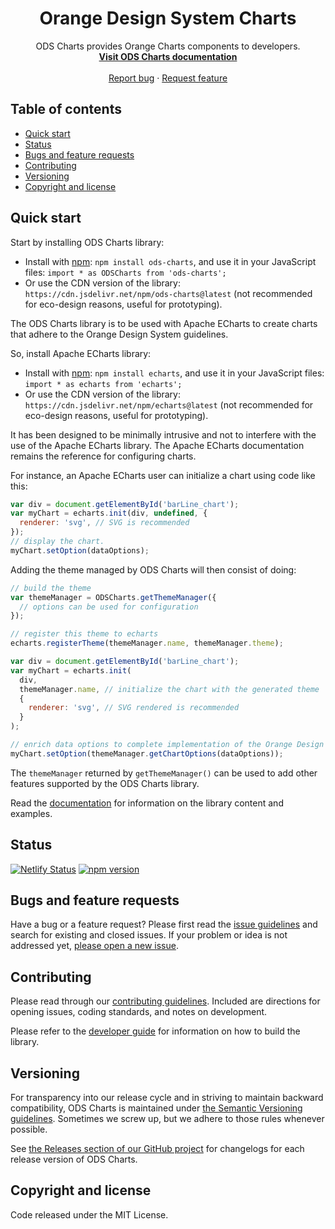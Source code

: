 <h1 align="center">Orange Design System Charts</h1>

<p align="center">
  ODS Charts provides Orange Charts components to developers.
  <br>
  <a href="https://ods-charts.netlify.app/"><strong>Visit ODS Charts documentation</strong></a>
  <br>
  <br>
  <a href="https://github.com/Orange-OpenSource/ods-charts/issues/new?assignees=-&labels=bug&template=bug_report.yml">Report bug</a>
  ·
  <a href="https://github.com/Orange-OpenSource/ods-charts/issues/new?assignees=&labels=feature&template=feature_request.yml">Request feature</a>
</p>

## Table of contents

- [Quick start](#quick-start)
- [Status](#status)
- [Bugs and feature requests](#bugs-and-feature-requests)
- [Contributing](#contributing)
- [Versioning](#versioning)
- [Copyright and license](#copyright-and-license)

## Quick start

Start by installing ODS Charts library:
  - Install with [npm](https://www.npmjs.com/): `npm install ods-charts`, and use it in your JavaScript files: `import * as ODSCharts from 'ods-charts';`
  - Or use the CDN version of the library: `https://cdn.jsdelivr.net/npm/ods-charts@latest` (not recommended for eco-design reasons, useful for prototyping).

The ODS Charts library is to be used with Apache ECharts to create charts that adhere to the Orange Design System guidelines.

So, install Apache ECharts library:
  - Install with [npm](https://www.npmjs.com/): `npm install echarts`, and use it in your JavaScript files: `import * as echarts from 'echarts';`
  - Or use the CDN version of the library: `https://cdn.jsdelivr.net/npm/echarts@latest` (not recommended for eco-design reasons, useful for prototyping).

It has been designed to be minimally intrusive and not to interfere with the use of the Apache ECharts library. The Apache ECharts documentation remains the reference for configuring charts.

For instance, an Apache ECharts user can initialize a chart using code like this:

```javascript
var div = document.getElementById('barLine_chart');
var myChart = echarts.init(div, undefined, {
  renderer: 'svg', // SVG is recommended
});
// display the chart.
myChart.setOption(dataOptions);
```

Adding the theme managed by ODS Charts will then consist of doing:

```javascript
// build the theme
var themeManager = ODSCharts.getThemeManager({
  // options can be used for configuration
});

// register this theme to echarts
echarts.registerTheme(themeManager.name, themeManager.theme);

var div = document.getElementById('barLine_chart');
var myChart = echarts.init(
  div,
  themeManager.name, // initialize the chart with the generated theme
  {
    renderer: 'svg', // SVG rendered is recommended
  }
);

// enrich data options to complete implementation of the Orange Design System.
myChart.setOption(themeManager.getChartOptions(dataOptions));
```

The `themeManager` returned by `getThemeManager()` can be used to add other features supported by the ODS Charts library.

Read the [documentation](https://ods-charts.netlify.app/) for information on the library content and examples.

## Status

[![Netlify Status](https://api.netlify.com/api/v1/badges/3df609fb-4f36-4c09-ba31-284e261f2d8d/deploy-status)](https://app.netlify.com/sites/ods-charts/deploys)
[![npm version](https://img.shields.io/npm/v/ods-charts?logo=npm&logoColor=fff)](https://www.npmjs.com/package/ods-charts)

## Bugs and feature requests

Have a bug or a feature request? Please first read the [issue guidelines](https://github.com/Orange-OpenSource/ods-charts/blob/main/CONTRIBUTING.md#using-the-issue-tracker) and search for existing and closed issues. If your problem or idea is not addressed yet, [please open a new issue](https://github.com/Orange-OpenSource/ods-charts/issues/new/choose).

## Contributing

Please read through our [contributing guidelines](https://github.com/Orange-OpenSource/ods-charts/blob/main/CONTRIBUTING.md). Included are directions for opening issues, coding standards, and notes on development.

Please refer to the [developer guide](https://github.com/Orange-OpenSource/ods-charts/blob/main/DEVELOP.md) for information on how to build the library.

## Versioning

For transparency into our release cycle and in striving to maintain backward compatibility, ODS Charts is maintained under [the Semantic Versioning guidelines](https://semver.org/). Sometimes we screw up, but we adhere to those rules whenever possible.

See [the Releases section of our GitHub project](https://github.com/Orange-OpenSource/ods-charts/releases) for changelogs for each release version of ODS Charts.

## Copyright and license

Code released under the MIT License.
